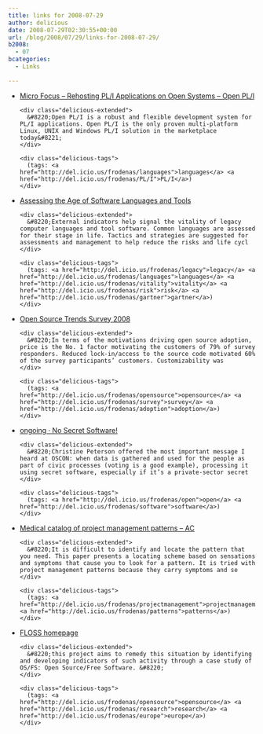 ```yaml
---
title: links for 2008-07-29
author: delicious
date: 2008-07-29T02:30:55+00:00
url: /blog/2008/07/29/links-for-2008-07-29/
b2008:
  - 07
bcategories:
  - Links

---
```

<ul class="delicious">
  <li>
    <div class="delicious-link">
      <a href="http://microfocus.com/products/OpenPLI/index.asp">Micro Focus &#8211; Rehosting PL/I Applications on Open Systems &#8211; Open PL/I</a>
    </div>
    
    <div class="delicious-extended">
      &#8220;Open PL/I is a robust and flexible development system for PL/I applications. Open PL/I is the only proven multi-platform Linux, UNIX and Windows PL/I solution in the marketplace today&#8221;
    </div>
    
    <div class="delicious-tags">
      (tags: <a href="http://del.icio.us/frodenas/languages">languages</a> <a href="http://del.icio.us/frodenas/PL/I">PL/I</a>)
    </div>
  </li>
  
  <li>
    <div class="delicious-link">
      <a href="http://mediaproducts.gartner.com/reprints/microfocus/151340.html">Assessing the Age of Software Languages and Tools</a>
    </div>
    
    <div class="delicious-extended">
      &#8220;External indicators help signal the vitality of legacy computer languages and tool software. Common languages are assessed for their stage in life. Tactics and strategies are suggested for assessments and management to help reduce the risks and life cycl
    </div>
    
    <div class="delicious-tags">
      (tags: <a href="http://del.icio.us/frodenas/legacy">legacy</a> <a href="http://del.icio.us/frodenas/languages">languages</a> <a href="http://del.icio.us/frodenas/vitality">vitality</a> <a href="http://del.icio.us/frodenas/risk">risk</a> <a href="http://del.icio.us/frodenas/gartner">gartner</a>)
    </div>
  </li>
  
  <li>
    <div class="delicious-link">
      <a href="http://www.opensolutionsalliance.org/ProcessFileItem.do?fid=205&documentStoreId=1&path=website&row=2">Open Source Trends Survey 2008</a>
    </div>
    
    <div class="delicious-extended">
      &#8220;In terms of the motivations driving open source adoption, price is the No. 1 factor motivating the customers of 79% of survey responders. Reduced lock-in/access to the source code motivated 60% of the survey participants’ customers. Customizability was
    </div>
    
    <div class="delicious-tags">
      (tags: <a href="http://del.icio.us/frodenas/opensource">opensource</a> <a href="http://del.icio.us/frodenas/survey">survey</a> <a href="http://del.icio.us/frodenas/adoption">adoption</a>)
    </div>
  </li>
  
  <li>
    <div class="delicious-link">
      <a href="http://www.tbray.org/ongoing/When/200x/2008/07/27/No-Secret-Software">ongoing · No Secret Software!</a>
    </div>
    
    <div class="delicious-extended">
      &#8220;Christine Peterson offered the most important message I heard at OSCON: when data is gathered and used for the people as part of civic processes (voting is a good example), processing it using secret software, especially if it’s a private-sector secret
    </div>
    
    <div class="delicious-tags">
      (tags: <a href="http://del.icio.us/frodenas/open">open</a> <a href="http://del.icio.us/frodenas/software">software</a>)
    </div>
  </li>
  
  <li>
    <div class="delicious-link">
      <a href="http://alistair.cockburn.us/index.php/Medical_catalog_of_project_management_patterns">Medical catalog of project management patterns &#8211; AC</a>
    </div>
    
    <div class="delicious-extended">
      &#8220;It is difficult to identify and locate the pattern that you need. This paper presents a locating scheme based on sensations and symptoms that cause you to look for a pattern. It is tried with project management patterns because they carry symptoms and se
    </div>
    
    <div class="delicious-tags">
      (tags: <a href="http://del.icio.us/frodenas/projectmanagement">projectmanagement</a> <a href="http://del.icio.us/frodenas/patterns">patterns</a>)
    </div>
  </li>
  
  <li>
    <div class="delicious-link">
      <a href="http://www.infonomics.nl/FLOSS/index.htm">FLOSS homepage</a>
    </div>
    
    <div class="delicious-extended">
      &#8220;this project aims to remedy this situation by identifying and developing indicators of such activity through a case study of OS/FS: Open Source/Free Software. &#8220;
    </div>
    
    <div class="delicious-tags">
      (tags: <a href="http://del.icio.us/frodenas/opensource">opensource</a> <a href="http://del.icio.us/frodenas/research">research</a> <a href="http://del.icio.us/frodenas/europe">europe</a>)
    </div>
  </li>
</ul>